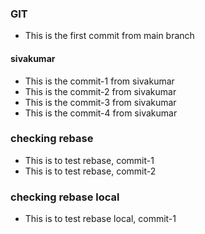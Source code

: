 ### GIT
* This is the first commit from main branch

#### sivakumar
* This is the commit-1 from sivakumar
* This is the commit-2 from sivakumar
* This is the commit-3 from sivakumar
* This is the commit-4 from sivakumar

### checking rebase
* This is to test rebase, commit-1
* This is to test rebase, commit-2

### checking rebase local
* This is to test rebase local, commit-1